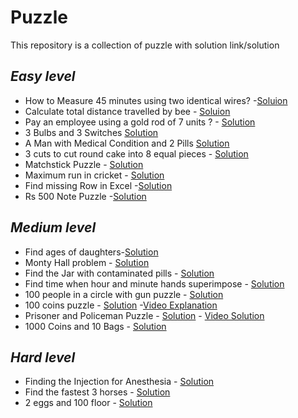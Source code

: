 # Puzzle
This repository is a collection of puzzle with solution link/solution

## _Easy level_
- How to Measure 45 minutes using two identical wires? -[Soluion](https://www.geeksforgeeks.org/puzzle-1-how-to-measure-45-minutes-using-two-identical-wires/)
- Calculate total distance travelled by bee - [Soluion](https://www.geeksforgeeks.org/puzzle-3-calculate-total-distance-travelled-by-bee/)
- Pay an employee using a gold rod of 7 units ? - [Solution](https://www.geeksforgeeks.org/puzzle-4-pay-an-employee-using-a-gold-rod-of-7-units/)
- 3 Bulbs and 3 Switches [Solution](https://www.geeksforgeeks.org/puzzle-7-3-bulbs-and-3-switches/)
- A Man with Medical Condition and 2 Pills [Solution](https://www.geeksforgeeks.org/puzzle-10-a-man-with-medical-condition-and-2-pills/)
- 3 cuts to cut round cake into 8 equal pieces - [Solution](https://www.geeksforgeeks.org/puzzle-3-cuts-cut-round-cake-8-equal-pieces/)
- Matchstick Puzzle - [Solution](https://www.geeksforgeeks.org/puzzle-36-matchstick-puzzle/?ref=lbp)
- Maximum run in cricket - [Solution](https://www.geeksforgeeks.org/puzzle-37-maximum-run-in-cricket/?ref=lbp)
- Find missing Row in Excel -[Solution](https://www.geeksforgeeks.org/puzzle-40-find-missing-row-in-excel/?ref=lbp)
- Rs 500 Note Puzzle -[Solution](https://www.geeksforgeeks.org/puzzle-33-rs-500-note-puzzle/?ref=lbp)
## _Medium level_
- Find ages of daughters-[Solution](https://www.geeksforgeeks.org/puzzle-2-find-ages-of-daughters/)
- Monty Hall problem - [Solution](https://www.geeksforgeeks.org/puzzle-6-monty-hall-problem/)
- Find the Jar with contaminated pills - [Solution](https://www.geeksforgeeks.org/puzzle-7-find-the-jar-with-contaminated-pills/)
- Find time when hour and minute hands superimpose - [Solution](https://www.geeksforgeeks.org/find-time-hour-minute-hands-superimpose/?ref=lbp)
- 100 people in a circle with gun puzzle - [Solution](https://www.geeksforgeeks.org/puzzle-100-people-in-a-circle-with-gun-puzzle/)
- 100 coins puzzle - [Solution](https://www.geeksforgeeks.org/puzzle-39-hundred-coin-puzzle/?ref=lbp) -[Video Explanation](https://www.youtube.com/watch?v=YRhbTJaFsE8)
- Prisoner and Policeman Puzzle - [Solution](https://www.geeksforgeeks.org/puzzle-34-prisoner-and-policeman-puzzle/?ref=lbp) - [Video Solution](https://www.youtube.com/watch?v=gXGNM3gXwio)
- 1000 Coins and 10 Bags - [Solution](https://www.geeksforgeeks.org/puzzle-11-1000-coins-and-10-bags/)

## _Hard level_
- Finding the Injection for Anesthesia - [Solution](https://www.geeksforgeeks.org/puzzle-5-finding-the-injection-for-anesthesia/)
- Find the fastest 3 horses - [Solution](https://www.geeksforgeeks.org/puzzle-9-find-the-fastest-3-horses/)
- 2 eggs and 100 floor - [Solution](https://www.geeksforgeeks.org/puzzle-set-35-2-eggs-and-100-floors/)

